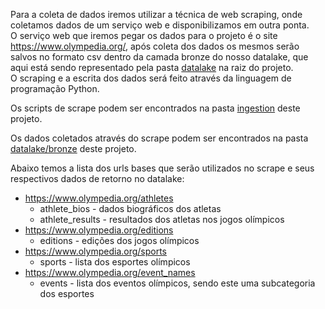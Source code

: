 Para a coleta de dados iremos utilizar a técnica de web scraping, onde coletamos dados de um serviço web e disponibilizamos em outra ponta.   
O serviço web que iremos pegar os dados para o projeto é o site https://www.olympedia.org/, após coleta dos dados os mesmos serão salvos no formato csv dentro da camada bronze do nosso datalake, que aqui está sendo representado pela pasta [datalake](../datalake) na raiz do projeto.   
O scraping e a escrita dos dados será feito através da linguagem de programação Python.   

Os scripts de scrape podem ser encontrados na pasta [ingestion](../ingestion/) deste projeto.

Os dados coletados através do scrape podem ser encontrados na pasta [datalake/bronze](../datalake/bronze) deste projeto.

Abaixo temos a lista dos urls bases que serão utilizados no scrape e seus respectivos dados de retorno no datalake:

- https://www.olympedia.org/athletes
  - athlete_bios - dados biográficos dos atletas
  - athlete_results - resultados dos atletas nos jogos olímpicos
- https://www.olympedia.org/editions
  - editions - edições dos jogos olímpicos
- https://www.olympedia.org/sports
  - sports - lista dos esportes olímpicos
- https://www.olympedia.org/event_names
  - events - lista dos eventos olímpicos, sendo este uma subcategoria dos esportes
